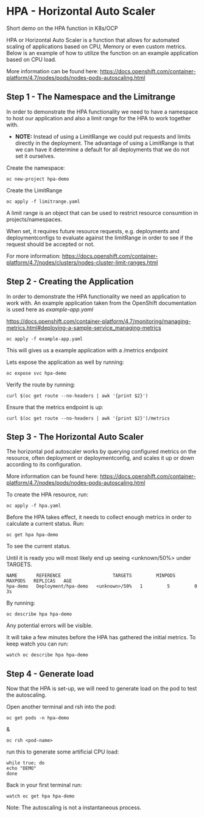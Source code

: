 HPA - Horizontal Auto Scaler
=========
Short demo on the HPA function in K8s/OCP

HPA or Horizontal Auto Scaler is a function that allows for automated scaling of applications based on CPU, Memory or even custom metrics. Below is an example of how to utilize the function on an example application based on CPU load.

More information can be found here: https://docs.openshift.com/container-platform/4.7/nodes/pods/nodes-pods-autoscaling.html

Step 1 - The Namespace and the Limitrange
------------
In order to demonstrate the HPA functionality we need to have a namespace to host our application and also a limit range for the HPA to work together with.

- **NOTE:** Instead of using a LimitRange we could put requests and limits directly in the deployment. The advantage of using a LimitRange is that we can have it determine a default for all deployments that we do not set it ourselves.

Create the namespace:

`oc new-project hpa-demo`

Create the LimitRange

`oc apply -f limitrange.yaml`

A limit range is an object that can be used to restrict resource consumtion in projects/namespaces.

When set, it requires future resource requests, e.g. deployments and deploymentconfigs to evaluate against the limitRange in order to see if the request should be accepted or not.

For more information: https://docs.openshift.com/container-platform/4.7/nodes/clusters/nodes-cluster-limit-ranges.html

Step 2 - Creating the Application
------------
In order to demonstrate the HPA functionality we need an application to work with.
An example application taken from the OpenShift documentation is used here as  *example-app.yaml*

https://docs.openshift.com/container-platform/4.7/monitoring/managing-metrics.html#deploying-a-sample-service_managing-metrics

`oc apply -f example-app.yaml`

This will gives us a example application with a /metrics endpoint

Lets expose the application as well by running:

`oc expose svc hpa-demo`

Verify the route by running:

`curl $(oc get route --no-headers | awk '{print $2}')`

Ensure that the metrics endpoint is up:

`curl $(oc get route --no-headers | awk '{print $2}')/metrics`

Step 3 - The Horizontal Auto Scaler
------------
The horizontal pod autoscaler works by querying configured metrics on the resource, often deployment or deploymentconfig, and scales it up or down according to its configuration.

More information can be found here: https://docs.openshift.com/container-platform/4.7/nodes/pods/nodes-pods-autoscaling.html

To create the HPA resource, run:

`oc apply -f hpa.yaml` 

Before the HPA takes effect, it needs to collect enough metrics in order to calculate a current status. Run:

`oc get hpa hpa-demo`

To see the current status. 

Until it is ready you will most likely end up seeing <unknown/50%> under TARGETS.

```
NAME       REFERENCE                   TARGETS         MINPODS   MAXPODS   REPLICAS   AGE
hpa-demo   Deployment/hpa-demo   <unknown>/50%   1         5         0          3s
```

By running: 

`oc describe hpa hpa-demo` 

Any potential errors will be visible. 

It will take a few minutes before the HPA has gathered the initial metrics. To keep watch you can run:

`watch oc describe hpa hpa-demo`


Step 4 - Generate load
------------
Now that the HPA is set-up, we will need to generate load on the pod to test the autoscaling.

Open another terminal and
rsh into the pod:

`oc get pods -n hpa-demo`

&

`oc rsh <pod-name>`

run this to generate some artificial CPU load:

```
while true; do
echo "DEMO"
done
```
Back in your first terminal run:

`watch oc get hpa hpa-demo`

Note: The autoscaling is not a instantaneous process. 